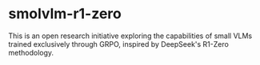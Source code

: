 # smolvlm-r1-zero
This is an open research initiative exploring the capabilities of small VLMs trained exclusively through ​GRPO, inspired by DeepSeek's R1-Zero methodology.
